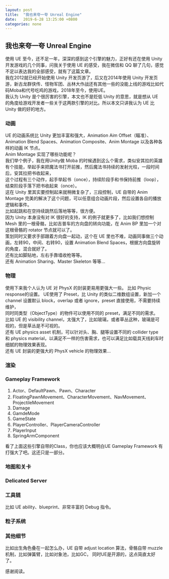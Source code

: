 ```yaml
---
layout: post
title:  "我也来夸一夸 Unreal Engine"
date:   2019-6-28 13:25:00 +0800
categories: none
---
```

## 我也来夸一夸 Unreal Engine

使用 UE 至今，还不足一年，深深的感到这个引擎的魅力，正好有还在使用 Unity 开发游戏的几个同事，问我关于使用 UE 的感受，我在微信和 QQ 聊了几句，感觉不足以表达我的全部感受，就有了这篇文章。<br>
我在2012就已经开始使用 Unity 开发页游了，后又在2014年使用 Unity 开发页游，新古龙群侠传、怪物军团、丛林大作战还有其他一些的没能上线的游戏比如代码Moba和代号吃鸡的游戏，2018年至今，使用UE。<br>
我认为 Unity 是个很厉害的引擎，本文也不是贬低 Unity 的意思，就是想从 UE 的角度给游戏开发者一些关于这两款引擎的对比。所以本文只讲我认为 UE 比 Unity 做的好的地方。<br>

### 动画
UE 的动画系统比 Unity 更加丰富和强大，Animation Aim Offset（瞄准）、Animation Blend Spaces、Animation Composite、Anim Montage 以及各种各样的动画 IK 节点。<br>
Anim Montage 实现了哪些功能呢？<br>
我们举个例子，我在用Unity做 Moba 的时候遇到这么个需求，类似安其拉的英雄有个技能，举起手来把魔法书打开前推，然后魔法书持续的发射光柱，一段时间后，安其拉把书收起来，<br>
这个过程有三个动作，起手举起书（once），持续阶段手和书保持前推（loop），结束阶段手落下把书收起来（once）。<br>
这在 Unity 里其实要控制起来就稍微复杂了，三段控制，UE 自带的 Anim Montage 完美的解决了这个问题，可以任意组合动画片段，然后设置各自的播放逻辑和事件。<br>
比如起跳和在空持续跳然后落地等等，很方便。<br>
因为 Unity 本身没有对 IK 很好的支持，IK 的例子就更多了，比如我们想控制 Mesh 里的一根骨骼，比如吉普车的方向盘的转向功能，在 Anim BP 里加一个对这根骨骼的 rotator 节点就可以了。<br>
策划同时又要求手部跟着方向盘一起动，这个在 UE 里也不难，动画同事做三个动画，左转90，中间、右转90，设置 Animation Blend Spaces，根据方向盘旋转的角度，混合就好了。<br>
还有比如脚贴地，左右手靠墙收枪等等。<br>
还有 Animation Sharing、Master Skeleton 等等...<br>

### 物理
使用下来我个人认为 UE 对 PhysX 的封装更易用更强大一些。
比如 Physic response的设置。 UE使用了 Preset，比 Unity 的类似二维数组设置，新加一个 channel 设置默认 block，overlap 或者 ignore，preset 直接使用，不需要持续维护，<br>
同时同类型（ObjectType）的物件可以使用不同的 preset，满足不同的需求。<br>
比如 UE 的 visibility channel，太强大了，比如玻璃，或者草丛这种，玻璃是可视的，但是草丛是不可视的。<br>
还有 UE physics asset 机制，可以针对头、胸、腿等设置不同的 collider type 和 physics material，以满足不一样的伤害需求，也可以满足比如载具天线刹车时细腻的物理效果表现。<br>
还有 UE 封装的更强大的 PhysX vehicle 的物理效果...

### 渲染
### Gameplay Framework
1. Actor、DefaultPawn、Pawn、Character
2. FloatingPawnMovement、CharacterMovement、NavMovement、ProjectileMovement
3. Damage
4. GamdeMode
5. GameState
6. PlayerController、PlayerCameraController
7. PlayerInput
8. SpringArmComponent

看了上面这些引擎自带的Class，你也应该大概明白UE Gameplay Framework 有打强大了吧。这还只是一部分。<br>
### 地图和关卡
### Delicated Server
### 工具链
比如 UE ability、blueprint、非常丰富的 Debug 指令。
### 粒子系统
### 其他细节
比如出生角色叠在一起怎么办，UE 自带 adjust location 算法，骨骼自带 muzzle 机制，比如弹簧臂，比如对象池，比如GC，
同时UE是开源的，这点简直太好了。

感谢阅读。<br>


